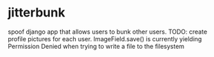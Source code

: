 # jitterbunk
spoof django app that allows users to bunk other users.
TODO:
create profile pictures for each user. ImageField.save()
is currently yielding Permission Denied when trying to 
write a file to the filesystem
